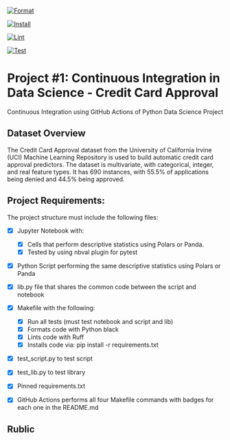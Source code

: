 [![Format](https://github.com/zhuminghui17/CI-Credit-Card-Approvals/actions/workflows/format.yml/badge.svg)](https://github.com/zhuminghui17/CI-Credit-Card-Approvals/actions/workflows/format.yml)


[![Install](https://github.com/zhuminghui17/CI-Credit-Card-Approvals/actions/workflows/install.yml/badge.svg)](https://github.com/zhuminghui17/CI-Credit-Card-Approvals/actions/workflows/install.yml)

[![Lint](https://github.com/zhuminghui17/CI-Credit-Card-Approvals/actions/workflows/lint.yml/badge.svg)](https://github.com/zhuminghui17/CI-Credit-Card-Approvals/actions/workflows/lint.yml)


[![Test](https://github.com/zhuminghui17/CI-Credit-Card-Approvals/actions/workflows/test.yml/badge.svg)](https://github.com/zhuminghui17/CI-Credit-Card-Approvals/actions/workflows/test.yml)


# Project #1: Continuous Integration in Data Science - Credit Card Approval
Continuous Integration using GitHub Actions of Python Data Science Project

## Dataset Overview
The Credit Card Approval dataset from the University of California Irvine (UCI) Machine Learning Repository is used to build automatic credit card approval predictors. The dataset is multivariate, with categorical, integer, and real feature types. It has 690 instances, with 55.5% of applications being denied and 44.5% being approved.

## Project Requirements:

The project structure must include the following files:
- [x] Jupyter Notebook with:
    - [x] Cells that perform descriptive statistics using Polars or Panda.	
    - [x] Tested by using nbval plugin for pytest
			
- [x] Python Script performing the same descriptive statistics using Polars or Panda		
- [x] lib.py file that shares the common code between the script and notebook
- [x] Makefile with the following:
    - [x] Run all tests (must test notebook and script and lib)
    - [x] Formats code with Python black
    - [x] Lints code with Ruff
	- [x] Installs code via:  pip install -r requirements.txt
		
- [x] test_script.py to test script		
- [x] test_lib.py to test library
- [x] Pinned requirements.txt
- [x] GitHub Actions performs all four Makefile commands with badges for each one in the README.md
		



 ## Rublic